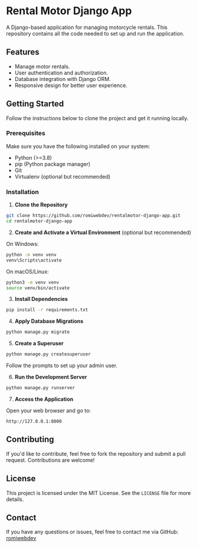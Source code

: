 # Rental Motor Django App

A Django-based application for managing motorcycle rentals. This repository contains all the code needed to set up and run the application.

## Features
- Manage motor rentals.
- User authentication and authorization.
- Database integration with Django ORM.
- Responsive design for better user experience.

## Getting Started
Follow the instructions below to clone the project and get it running locally.

### Prerequisites
Make sure you have the following installed on your system:
- Python (>=3.8)
- pip (Python package manager)
- Git
- Virtualenv (optional but recommended)

### Installation

1. **Clone the Repository**

```bash
git clone https://github.com/romiwebdev/rentalmotor-django-app.git
cd rentalmotor-django-app
```

2. **Create and Activate a Virtual Environment** (optional but recommended)

On Windows:
```bash
python -m venv venv
venv\Scripts\activate
```

On macOS/Linux:
```bash
python3 -m venv venv
source venv/bin/activate
```

3. **Install Dependencies**

```bash
pip install -r requirements.txt
```

4. **Apply Database Migrations**

```bash
python manage.py migrate
```

5. **Create a Superuser**

```bash
python manage.py createsuperuser
```
Follow the prompts to set up your admin user.

6. **Run the Development Server**

```bash
python manage.py runserver
```

7. **Access the Application**

Open your web browser and go to:
```
http://127.0.0.1:8000
```

## Contributing
If you'd like to contribute, feel free to fork the repository and submit a pull request. Contributions are welcome!

## License
This project is licensed under the MIT License. See the `LICENSE` file for more details.

## Contact
If you have any questions or issues, feel free to contact me via GitHub:
[romiwebdev](https://github.com/romiwebdev)
